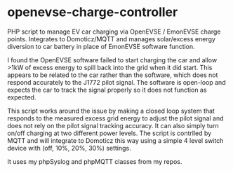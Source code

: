 # openevse-charge-controller
PHP script to manage EV car charging via OpenEVSE / EmonEVSE charge points. Integrates to Domoticz/MQTT and manages solar/excess energy diversion to car battery in place of EmonEVSE software function.

I found the OpenEVSE software failed to start charging the car and allow >1kW of excess energy to spill back into the grid when it did start. This appears to be related to the car rather than the software, which does not respond accurately to the J1772 pilot signal. The software is open-loop and expects the car to track the signal properly so it does not function as expected.

This script works around the issue by making a closed loop system that responds to the measured excess grid energy to adjust the pilot signal and does not rely on the pilot signal tracking accuracy. It can also simply turn on/off charging at two different power levels. The script is contrlled by MQTT and will integrate to Domoticz this way using a simple 4 level switch device with (off, 10%, 20%, 30%) settings.

It uses my phpSyslog and phpMQTT classes from my repos.

